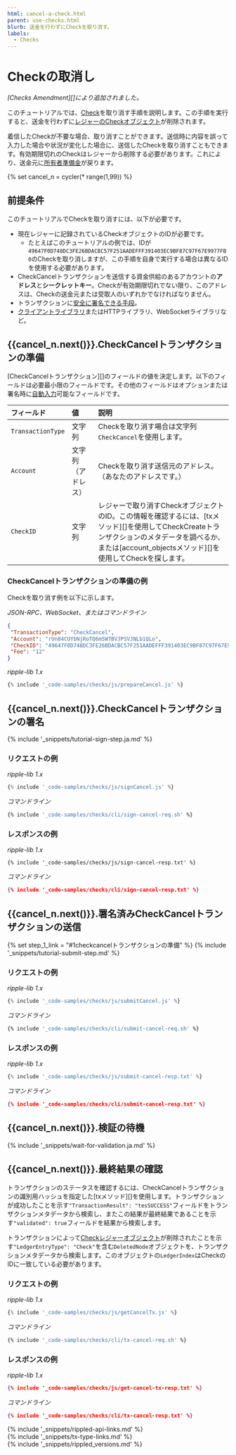 ```yaml
---
html: cancel-a-check.html
parent: use-checks.html
blurb: 送金を行わずにCheckを取り消す。
labels:
  - Checks
---
```

# Checkの取消し

_[Checks Amendment][]により追加されました。_

このチュートリアルでは、[Check](checks.html)を取り消す手順を説明します。この手順を実行すると、送金を行わずに[レジャーのCheckオブジェクト](check.html)が削除されます。

着信したCheckが不要な場合、取り消すことができます。送信時に内容を誤って入力した場合や状況が変化した場合に、送信したCheckを取り消すこともできます。有効期限切れのCheckはレジャーから削除する必要があります。これにより、送金元に[所有者準備金](reserves.html#所有者準備金)が戻ります。

{% set cancel_n = cycler(* range(1,99)) %}

## 前提条件

このチュートリアルでCheckを取り消すには、以下が必要です。

- 現在レジャーに記録されているCheckオブジェクトのIDが必要です。
    - たとえばこのチュートリアルの例では、IDが`49647F0D748DC3FE26BDACBC57F251AADEFFF391403EC9BF87C97F67E9977FB0`のCheckを取り消しますが、この手順を自身で実行する場合は異なるIDを使用する必要があります。
- CheckCancelトランザクションを送信する資金供給のあるアカウントの**アドレス**と**シークレットキー**。Checkが有効期限切れでない限り、このアドレスは、Checkの送金元または受取人のいずれかでなければなりません。
- トランザクションに[安全に署名できる手段](secure-signing.html)。
- [クライアントライブラリ](client-libraries.html)またはHTTPライブラリ、WebSocketライブラリなど。


## {{cancel_n.next()}}.CheckCancelトランザクションの準備

[CheckCancelトランザクション][]のフィールドの値を決定します。以下のフィールドは必要最小限のフィールドです。その他のフィールドはオプションまたは署名時に[自動入力](transaction-common-fields.html#自動入力可能なフィールド)可能なフィールドです。

| フィールド             | 値            | 説明                           |
|:------------------|:-----------------|:--------------------------------------|
| `TransactionType` | 文字列           | Checkを取り消す場合は文字列`CheckCancel`を使用します。 |
| `Account`         | 文字列（アドレス） | Checkを取り消す送信元のアドレス。（あなたのアドレスです。） |
| `CheckID`         | 文字列           | レジャーで取り消すCheckオブジェクトのID。この情報を確認するには、[txメソッド][]を使用してCheckCreateトランザクションのメタデータを調べるか、または[account_objectsメソッド][]を使用してCheckを探します。 |

### CheckCancelトランザクションの準備の例

Checkを取り消す例を以下に示します。

<!-- MULTICODE_BLOCK_START -->

*JSON-RPC、WebSocket、またはコマンドライン*

```json
{
 "TransactionType": "CheckCancel",
 "Account": "rUn84CUYbNjRoTQ6mSW7BVJPSVJNLb1QLo",
 "CheckID": "49647F0D748DC3FE26BDACBC57F251AADEFFF391403EC9BF87C97F67E9977FB0",
 "Fee": "12"
}
```

*ripple-lib 1.x*

```js
{% include '_code-samples/checks/js/prepareCancel.js' %}
```

<!-- MULTICODE_BLOCK_END -->

## {{cancel_n.next()}}.CheckCancelトランザクションの署名

{% include '_snippets/tutorial-sign-step.ja.md' %} <!--#{ fix md highlighting_ #}-->

### リクエストの例

<!-- MULTICODE_BLOCK_START -->

*ripple-lib 1.x*

```js
{% include '_code-samples/checks/js/signCancel.js' %}
```

*コマンドライン*

```bash
{% include '_code-samples/checks/cli/sign-cancel-req.sh' %}
```

<!-- MULTICODE_BLOCK_END -->


### レスポンスの例

<!-- MULTICODE_BLOCK_START -->

*ripple-lib 1.x*

```
{% include '_code-samples/checks/js/sign-cancel-resp.txt' %}
```

*コマンドライン*

```json
{% include '_code-samples/checks/cli/sign-cancel-resp.txt' %}
```

<!-- MULTICODE_BLOCK_END -->


## {{cancel_n.next()}}.署名済みCheckCancelトランザクションの送信

{% set step_1_link = "#1checkcancelトランザクションの準備" %}
{% include '_snippets/tutorial-submit-step.md' %} <!--#{ fix md highlighting_ #}-->

### リクエストの例

<!-- MULTICODE_BLOCK_START -->

*ripple-lib 1.x*

```js
{% include '_code-samples/checks/js/submitCancel.js' %}
```

*コマンドライン*

```bash
{% include '_code-samples/checks/cli/submit-cancel-req.sh' %}
```

<!-- MULTICODE_BLOCK_END -->


### レスポンスの例

<!-- MULTICODE_BLOCK_START -->

*ripple-lib 1.x*

```js
{% include '_code-samples/checks/js/submit-cancel-resp.txt' %}
```

*コマンドライン*

```json
{% include '_code-samples/checks/cli/submit-cancel-resp.txt' %}
```

<!-- MULTICODE_BLOCK_END -->

## {{cancel_n.next()}}.検証の待機

{% include '_snippets/wait-for-validation.ja.md' %} <!--#{ fix md highlighting_ #}-->

## {{cancel_n.next()}}.最終結果の確認

トランザクションのステータスを確認するには、CheckCancelトランザクションの識別用ハッシュを指定した[txメソッド][]を使用します。トランザクションが成功したことを示す`"TransactionResult": "tesSUCCESS"`フィールドをトランザクションメタデータから検索し、またこの結果が最終結果であることを示す`"validated": true`フィールドを結果から検索します。

トランザクションによって[Checkレジャーオブジェクト](check.html)が削除されたことを示す`"LedgerEntryType": "Check"`を含む`DeletedNode`オブジェクトを、トランザクションメタデータから検索します。このオブジェクトの`LedgerIndex`はCheckのIDに一致している必要があります。

### リクエストの例

<!-- MULTICODE_BLOCK_START -->

*ripple-lib 1.x*

```js
{% include '_code-samples/checks/js/getCancelTx.js' %}
```

*コマンドライン*

```bash
{% include '_code-samples/checks/cli/tx-cancel-req.sh' %}
```

<!-- MULTICODE_BLOCK_END -->


### レスポンスの例

<!-- MULTICODE_BLOCK_START -->

*ripple-lib 1.x*

```json
{% include '_code-samples/checks/js/get-cancel-tx-resp.txt' %}
```

*コマンドライン*

```json
{% include '_code-samples/checks/cli/tx-cancel-resp.txt' %}
```

<!-- MULTICODE_BLOCK_END -->

<!--{# common link defs #}-->
{% include '_snippets/rippled-api-links.md' %}			
{% include '_snippets/tx-type-links.md' %}			
{% include '_snippets/rippled_versions.md' %}
